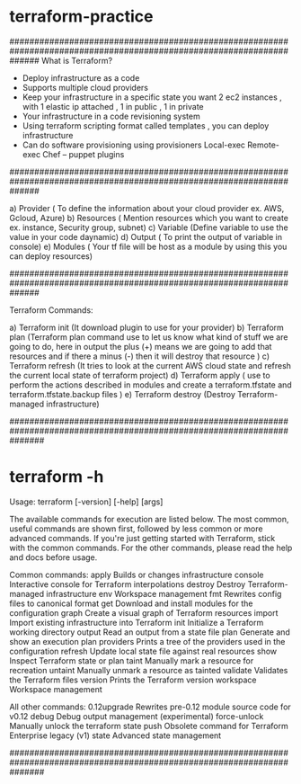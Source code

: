 # terraform-practice

######################################################################################################################
What is Terraform?

* Deploy infrastructure as a code
* Supports multiple cloud providers
* Keep your infrastructure in a specific state you want
 2 ec2 instances , with 1 elastic ip attached , 1 in public , 1 in private
* Your infrastructure in a code revisioning system
* Using terraform scripting format called templates , you can deploy infrastructure
* Can do software provisioning using provisioners
		Local-exec
		Remote-exec
		Chef – puppet plugins

######################################################################################################################

a) Provider ( To define the information about your cloud provider ex. AWS, Gcloud, Azure)
b) Resources ( Mention resources which you want to create ex. instance, Security group, subnet)
c) Variable (Define variable to use the value in your code daynamic)
d) Output ( To print the output of variable in console)
e) Modules ( Your tf file will be host as a module by using this you can deploy resources)

######################################################################################################################

Terraform Commands:

a) Terraform init (It download plugin to use for your provider)
b) Terraform plan (Terraform plan command use to let us know what kind of stuff we are going to do, here in output the plus (+) means we are going to add that resources and if there a minus (-) then it will destroy that resource )
c) Terraform refresh (It tries to look at the current AWS cloud state and refresh the current local state of terraform project)
d) Terraform apply ( use to perform the actions described in modules and create a terraform.tfstate and terraform.tfstate.backup files )
e) Terraform destroy (Destroy Terraform-managed infrastructure)

#######################################################################################################################

# terraform -h
Usage: terraform [-version] [-help] <command> [args]

The available commands for execution are listed below.
The most common, useful commands are shown first, followed by
less common or more advanced commands. If you're just getting
started with Terraform, stick with the common commands. For the
other commands, please read the help and docs before usage.

Common commands:
    apply              Builds or changes infrastructure
    console            Interactive console for Terraform interpolations
    destroy            Destroy Terraform-managed infrastructure
    env                Workspace management
    fmt                Rewrites config files to canonical format
    get                Download and install modules for the configuration
    graph              Create a visual graph of Terraform resources
    import             Import existing infrastructure into Terraform
    init               Initialize a Terraform working directory
    output             Read an output from a state file
    plan               Generate and show an execution plan
    providers          Prints a tree of the providers used in the configuration
    refresh            Update local state file against real resources
    show               Inspect Terraform state or plan
    taint              Manually mark a resource for recreation
    untaint            Manually unmark a resource as tainted
    validate           Validates the Terraform files
    version            Prints the Terraform version
    workspace          Workspace management

All other commands:
    0.12upgrade        Rewrites pre-0.12 module source code for v0.12
    debug              Debug output management (experimental)
    force-unlock       Manually unlock the terraform state
    push               Obsolete command for Terraform Enterprise legacy (v1)
    state              Advanced state management

#######################################################################################################################

